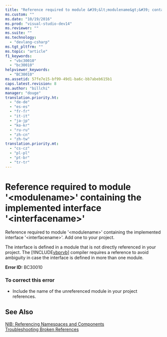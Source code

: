 ```yaml
---
title: "Reference required to module &#39;&lt;modulename&gt;&#39; containing the implemented interface &#39;&lt;interfacename&gt;&#39; | Microsoft Docs"
ms.custom: ""
ms.date: "10/19/2016"
ms.prod: "visual-studio-dev14"
ms.reviewer: ""
ms.suite: ""
ms.technology: 
  - "devlang-csharp"
ms.tgt_pltfrm: ""
ms.topic: "article"
f1_keywords: 
  - "vbc30010"
  - "bc30010"
helpviewer_keywords: 
  - "BC30010"
ms.assetid: 57fe7e15-bf99-49d1-ba6c-bb7abeb615b1
caps.latest.revision: 8
ms.author: "billchi"
manager: "douge"
translation.priority.ht: 
  - "de-de"
  - "es-es"
  - "fr-fr"
  - "it-it"
  - "ja-jp"
  - "ko-kr"
  - "ru-ru"
  - "zh-cn"
  - "zh-tw"
translation.priority.mt: 
  - "cs-cz"
  - "pl-pl"
  - "pt-br"
  - "tr-tr"
---
```

# Reference required to module &#39;&lt;modulename&gt;&#39; containing the implemented interface &#39;&lt;interfacename&gt;&#39;
Reference required to module '\<modulename>' containing the implemented interface '\<interfacename>'. Add one to your project.  
  
 The interface is defined in a module that is not directly referenced in your project. The [!INCLUDE[vbprvb](../code-quality/includes/vbprvb_md.md)] compiler requires a reference to avoid ambiguity in case the interface is defined in more than one module.  
  
 **Error ID:** BC30010  
  
### To correct this error  
  
-   Include the name of the unreferenced module in your project references.  
  
## See Also  
 [NIB: Referencing Namespaces and Components](http://msdn.microsoft.com/en-us/568fa759-796b-44cd-bf5e-1cf8de6e38fd)   
 [Troubleshooting Broken References](../ide/troubleshooting-broken-references.md)